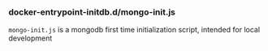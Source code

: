 ### docker-entrypoint-initdb.d/mongo-init.js

`mongo-init.js` is a mongodb first time initialization script, intended for local development